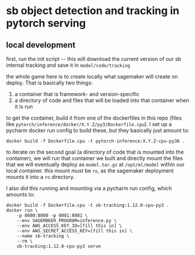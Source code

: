 # sb object detection and tracking in pytorch serving

## local development

first, run the init script -- this will download the current version of our sb internal tracking and save it in
`model/code/tracking`

the whole game here is to create locally what sagemaker will create on deploy. That is basically two things:

1. a container that is framework- and version-specific
2. a directory of code and files that will be loaded into that container when it is run

to get the container, build it from one of the dockerfiles in this repo (files like
`pytorch/inference/docker/X.Y.Z/py3/Dockerfile.cpu`). I set up a pycharm docker run config to build these, but they
basically just amount to:

```shell script
docker build -f Dockerfile.cpu -t pytorch-inference:X.Y.Z-cpu-py36 .
```

to iterate on the second goal (a directory of code that is mounted into the container), we will run that container we
built and directly mount the files that we will eventually deploy as `model.tar.gz` at `/opt/ml/model` within our local
container. this mount *must* be `ro`, as the sagemaker deployment mounts it into a `ro` directory.

I also did this running and mounting via a pycharm run config, which amounts to:

```shell script
docker build -f Dockerfile.cpu -t sb-tracking:1.12.0-cpu-py3 .
docker run \
    -p 8080:8080 -p 8081:8081 \
    --env SAGEMAKER_PROGRAM=inference.py \
    --env AWS_ACCESS_KEY_ID=[fill this in] \
    --env AWS_SECRET_ACCESS_KEY=[fill this in] \
    --name sb-tracking \
    --rm \
    sb-tracking:1.12.0-cpu-py3 serve
```
